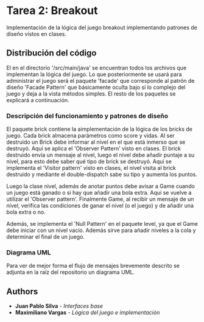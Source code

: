 # Tarea 2: Breakout

Implementación de la lógica del juego breakout implementando patrones de diseño vistos en clases.

## Distribución del código

El en el directorio '/src/main/java' se encuentran todos los archivos que implementan la lógica del juego. Lo que posteriormente se usará para administrar el juego será el paquete 'facade' que corresponde al patrón de diseño 'Facade Pattern' que básicamente oculta bajo sí lo complejo del juego y deja a la vista métodos simples. El resto de los paquetes se explicará a continuación.

### Descripción del funcionamiento y patrones de diseño

El paquete brick contiene la aimplementación de la lógica de los bricks de juego. Cada brick almacena parámetros como score y vidas. Al ser destruido un Brick debe informar al nivel en el que está inmerso que se destruyó. Aquí se aplica el 'Observer Pattern' visto en clases. El brick destruido envía un mensaje al nivel, luego el nivel debe añadir puntaje a su nivel, para esto debe saber qué tipo de brick se destruyó. Aquí se implementa el 'Visitor pattern' visto en clases, el nivel visita al brick destruido y mediante el double-dispatch sabe su tipo y aumenta los puntos.

Luego la clase nivel, además de anotar puntos debe avisar a Game cuando un juego está ganado o si hay que añadir una bola extra. Aquí se vuelve a utilizar el 'Observer pattern'. Finalmente Game, al recibir un mensaje de un nivel, verifica las condiciones de ganar el nivel (o el juego) y de añadir una bola extra o no.

Además, se implementa el 'Null Pattern' en el paquete level, ya que el Game debe iniciar con un nivel vacío. Además sirve para añadir niveles a la cola y determinar el final de un juego.

### Diagrama UML

Para ver de mejor forma el flujo de mensajes brevemente descrito se adjunta en la raíz del repositorio un diagrama UML.

## Authors

* **Juan Pablo Silva** - *Interfaces base*
* **Maximiliano Vargas** - *Lógica del juego e implementación*
